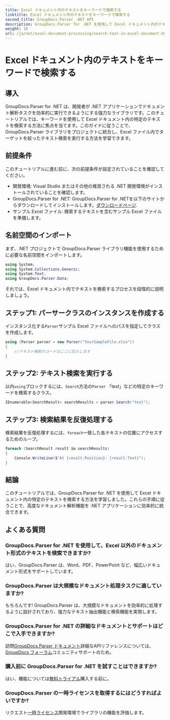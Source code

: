 ```yaml
---
title: Excel ドキュメント内のテキストをキーワードで検索する
linktitle: Excel ドキュメント内のテキストをキーワードで検索する
second_title: GroupDocs.Parser .NET API
description: GroupDocs.Parser for .NET を使用して Excel ドキュメント内のテキストを検索する方法を学習します。高度なテキスト検索機能を .NET アプリケーションに統合します。
weight: 16
url: /ja/net/excel-document-processing/search-text-in-excel-document-by-keyword/
---
```


# Excel ドキュメント内のテキストをキーワードで検索する

## 導入
GroupDocs.Parser for .NET は、開発者が .NET アプリケーションでドキュメント解析タスクを効率的に実行できるようにする強力なライブラリです。このチュートリアルでは、キーワードを使用して Excel ドキュメント内の特定のテキストを検索する方法に焦点を当てます。このガイドに従うことで、GroupDocs.Parser ライブラリをプロジェクトに統合し、Excel ファイル内でターゲットを絞ったテキスト検索を実行する方法を学習できます。
## 前提条件
このチュートリアルに進む前に、次の前提条件が設定されていることを確認してください。
- 開発環境: Visual Studio またはその他の推奨される .NET 開発環境がインストールされていることを確認します。
-  GroupDocs.Parser for .NET: GroupDocs.Parser for .NETを以下のサイトからダウンロードしてインストールします。[ダウンロードページ](https://releases.groupdocs.com/parser/net/).
- サンプル Excel ファイル: 検索するテキストを含むサンプル Excel ファイルを準備します。

## 名前空間のインポート
まず、.NET プロジェクトで GroupDocs.Parser ライブラリ機能を使用するために必要な名前空間をインポートします。
```csharp
using System;
using System.Collections.Generic;
using System.Text;
using GroupDocs.Parser.Data;
```

それでは、Excel ドキュメント内でテキストを検索するプロセスを段階的に説明しましょう。
## ステップ1: パーサークラスのインスタンスを作成する
インスタンス化する`Parser`サンプル Excel ファイルへのパスを指定してクラスを作成します。
```csharp
using (Parser parser = new Parser("YourSampleFile.xlsx"))
{
    //テキスト検索のコードはここに記入します
}
```
## ステップ2: テキスト検索を実行する
以内`using`ブロックするには、`Search`方法の`Parser` 「test」などの特定のキーワードを検索するクラス。
```csharp
IEnumerable<SearchResult> searchResults = parser.Search("test");
```
## ステップ3: 検索結果を反復処理する
検索結果を反復処理するには、`foreach`一致した各テキストの位置にアクセスするためのループ。
```csharp
foreach (SearchResult result in searchResults)
{
    Console.WriteLine($"At {result.Position}: {result.Text}");
}
```

## 結論
このチュートリアルでは、GroupDocs.Parser for .NET を使用して Excel ドキュメント内の特定のテキストを検索する方法を学習しました。これらの手順に従うことで、高度なドキュメント解析機能を .NET アプリケーションに効率的に統合できます。

## よくある質問
### GroupDocs.Parser for .NET を使用して、Excel 以外のドキュメント形式のテキストを検索できますか?
はい、GroupDocs.Parser は、Word、PDF、PowerPoint など、幅広いドキュメント形式をサポートしています。
### GroupDocs.Parser は大規模なドキュメント処理タスクに適していますか?
もちろんです! GroupDocs.Parser は、大規模なドキュメントを効率的に処理するように設計されており、強力なテキスト抽出機能と検索機能を実現します。
### GroupDocs.Parser for .NET の詳細なドキュメントとサポートはどこで入手できますか?
訪問[GroupDocs.Parser ドキュメント](https://tutorials.groupdocs.com/parser/net/)詳細なAPIリファレンスについては、[GroupDocs フォーラム](https://forum.groupdocs.com/c/parser/17)コミュニティサポートのため。
### 購入前に GroupDocs.Parser for .NET を試すことはできますか?
はい、機能については[無料トライアル](https://releases.groupdocs.com/)購入する前に。
### GroupDocs.Parser の一時ライセンスを取得するにはどうすればよいですか?
リクエスト[一時ライセンス](https://purchase.groupdocs.com/temporary-license/)開発環境でライブラリの機能を評価します。